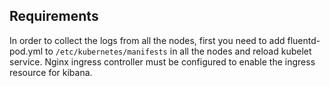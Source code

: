 ## Requirements ##
In order to collect the logs from all the nodes, first you need to add fluentd-pod.yml to `/etc/kubernetes/manifests` in all the nodes and reload kubelet service.
Nginx ingress controller must be configured to enable the ingress resource for kibana.